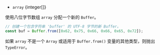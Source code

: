 <!-- YAML
added: v5.10.0
-->

* `array` {integer[]}

使用八位字节数组 `array` 分配一个新的 `Buffer`。

```js
// 创建一个包含字符串 'buffer' 的 UTF-8 字节的新 Buffer。
const buf = Buffer.from([0x62, 0x75, 0x66, 0x66, 0x65, 0x72]);
```

如果 `array` 不是一个 `Array` 或适用于 `Buffer.from()` 变量的其他类型，则抛出 `TypeError`。

